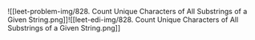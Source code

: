 ![[leet-problem-img/828. Count Unique Characters of All Substrings of a Given String.png]]![[leet-edi-img/828. Count Unique Characters of All Substrings of a Given String.png]]
